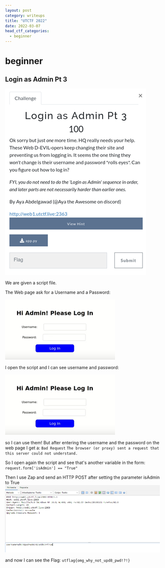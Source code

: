 ```yaml
---
layout: post
category: writeups
title: "UTCTF 2022"
date: 2022-03-07
head_ctf_categories:
  - beginner
---
```

# beginner

## Login as Admin Pt 3

![img_name](/assets/img/UTCTF_2022/loginasadmin_pt3_a.png)


We are given a script file.

The Web page ask for a Username and a Password:

![img_name](/assets/img/UTCTF_2022/loginasadmin_pt3_b.png)


I open the script and I can see username and password:

![img_name](/assets/img/UTCTF_2022/loginasadmin_pt1_c.png)

so I can use them! 
But after entering the username and the password on the web page I get a: 
`Bad Request`
`The browser (or proxy) sent a request that this server could not understand.`

So I open again the script and see that's another variable in the form:
`request.form['isAdmin'] == "True"`

Then I use Zap and send an HTTP POST after setting the parameter isAdmin to True
![img_name](/assets/img/UTCTF_2022/loginasadmin_pt3_d.png)

and now I can see the Flag: `utflag{omg_why_not_upd8_pwd!?!}`

